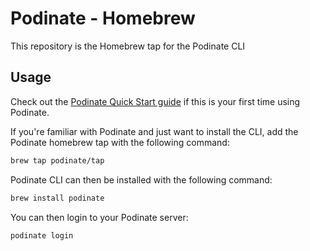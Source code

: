 # Podinate - Homebrew
This repository is the Homebrew tap for the Podinate CLI

## Usage
Check out the [Podinate Quick Start guide](https://docs.podinate.com/getting-started/quick-start/) if this is your first time using Podinate. 

If you're familiar with Podinate and just want to install the CLI, add the Podinate homebrew tap with the following command: 
```bash
brew tap podinate/tap
```
Podinate CLI can then be installed with the following command:
```bash
brew install podinate
```
You can then login to your Podinate server: 
```bash
podinate login
```